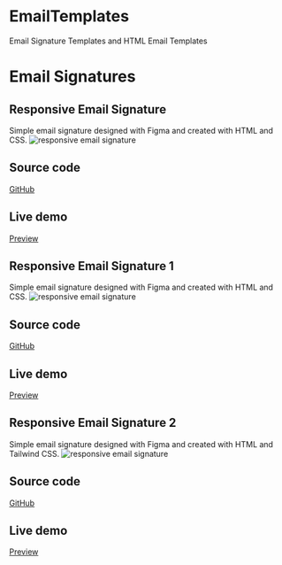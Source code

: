 # EmailTemplates
Email Signature Templates and HTML Email Templates

# Email Signatures
## Responsive Email Signature
Simple email signature designed with Figma and created with HTML and CSS.
![responsive email signature](https://lh3.googleusercontent.com/pw/AP1GczNMNmUEDlbt29i2BYuXvD_a58pKzWpSWTYQbIJ721xw4jNWFlTObN6AfyB-2Ao_m2YXzTei63rDqGu8IaSqbivrs-AJPabaJE6mKnVgKhpc-hsxN5g=w240)

## Source code
[GitHub](https://github.com/LoraMS/EmailTemplates/blob/main/email_signature.html)

## Live demo
[Preview](https://lorams.github.io/EmailTemplates/email_signature.html)

## Responsive Email Signature 1
Simple email signature designed with Figma and created with HTML and CSS.
![responsive email signature](https://lh3.googleusercontent.com/pw/AP1GczOGjtFq24R5cFrw5uHN9v7IRX5DpUEHI-3a8fxjui7YxO_-5VjgIIBT9UqFX7yTpjGImGTl0FE6IKie4NJCORNskSwAR72TMonsjE_6bnlRwjZfk6w=w240)

## Source code
[GitHub](https://github.com/LoraMS/EmailTemplates/blob/main/email_signature_1.html)

## Live demo
[Preview](https://lorams.github.io/EmailTemplates/email_signature_1.html)

## Responsive Email Signature 2
Simple email signature designed with Figma and created with HTML and Tailwind CSS.
![responsive email signature](https://lh3.googleusercontent.com/pw/AP1GczOSzvWysoX_jXZn5STNEojQubdMPFScciDRWHZ5FovGneNOKVYa9rWbwCBgQAlN5Ivblp_CgxdY757N4Mmy6ENeMpv8DBqxZU4W_gRO1ejJKll_sWjFFEBNpHlHWVnlhZ36Uvcx44rEi9dJILxDZjMF=w589-h443-s-no-gm?authuser=0)

## Source code
[GitHub](https://github.com/LoraMS/EmailTemplates/blob/main/email_signature_2.html)

## Live demo
[Preview](https://lorams.github.io/EmailTemplates/email_signature_2.html)